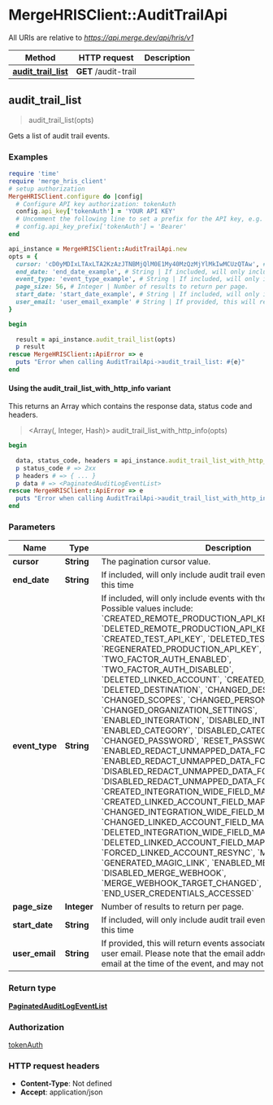 # MergeHRISClient::AuditTrailApi

All URIs are relative to *https://api.merge.dev/api/hris/v1*

| Method | HTTP request | Description |
| ------ | ------------ | ----------- |
| [**audit_trail_list**](AuditTrailApi.md#audit_trail_list) | **GET** /audit-trail |  |


## audit_trail_list

> <PaginatedAuditLogEventList> audit_trail_list(opts)



Gets a list of audit trail events.

### Examples

```ruby
require 'time'
require 'merge_hris_client'
# setup authorization
MergeHRISClient.configure do |config|
  # Configure API key authorization: tokenAuth
  config.api_key['tokenAuth'] = 'YOUR API KEY'
  # Uncomment the following line to set a prefix for the API key, e.g. 'Bearer' (defaults to nil)
  # config.api_key_prefix['tokenAuth'] = 'Bearer'
end

api_instance = MergeHRISClient::AuditTrailApi.new
opts = {
  cursor: 'cD0yMDIxLTAxLTA2KzAzJTNBMjQlM0E1My40MzQzMjYlMkIwMCUzQTAw', # String | The pagination cursor value.
  end_date: 'end_date_example', # String | If included, will only include audit trail events that occurred before this time
  event_type: 'event_type_example', # String | If included, will only include events with the given event type. Possible values include: `CREATED_REMOTE_PRODUCTION_API_KEY`, `DELETED_REMOTE_PRODUCTION_API_KEY`, `CREATED_TEST_API_KEY`, `DELETED_TEST_API_KEY`, `REGENERATED_PRODUCTION_API_KEY`, `INVITED_USER`, `TWO_FACTOR_AUTH_ENABLED`, `TWO_FACTOR_AUTH_DISABLED`, `DELETED_LINKED_ACCOUNT`, `CREATED_DESTINATION`, `DELETED_DESTINATION`, `CHANGED_DESTINATION`, `CHANGED_SCOPES`, `CHANGED_PERSONAL_INFORMATION`, `CHANGED_ORGANIZATION_SETTINGS`, `ENABLED_INTEGRATION`, `DISABLED_INTEGRATION`, `ENABLED_CATEGORY`, `DISABLED_CATEGORY`, `CHANGED_PASSWORD`, `RESET_PASSWORD`, `ENABLED_REDACT_UNMAPPED_DATA_FOR_ORGANIZATION`, `ENABLED_REDACT_UNMAPPED_DATA_FOR_LINKED_ACCOUNT`, `DISABLED_REDACT_UNMAPPED_DATA_FOR_ORGANIZATION`, `DISABLED_REDACT_UNMAPPED_DATA_FOR_LINKED_ACCOUNT`, `CREATED_INTEGRATION_WIDE_FIELD_MAPPING`, `CREATED_LINKED_ACCOUNT_FIELD_MAPPING`, `CHANGED_INTEGRATION_WIDE_FIELD_MAPPING`, `CHANGED_LINKED_ACCOUNT_FIELD_MAPPING`, `DELETED_INTEGRATION_WIDE_FIELD_MAPPING`, `DELETED_LINKED_ACCOUNT_FIELD_MAPPING`, `FORCED_LINKED_ACCOUNT_RESYNC`, `MUTED_ISSUE`, `GENERATED_MAGIC_LINK`, `ENABLED_MERGE_WEBHOOK`, `DISABLED_MERGE_WEBHOOK`, `MERGE_WEBHOOK_TARGET_CHANGED`, `END_USER_CREDENTIALS_ACCESSED`
  page_size: 56, # Integer | Number of results to return per page.
  start_date: 'start_date_example', # String | If included, will only include audit trail events that occurred after this time
  user_email: 'user_email_example' # String | If provided, this will return events associated with the specified user email. Please note that the email address reflects the user's email at the time of the event, and may not be their current email.
}

begin
  
  result = api_instance.audit_trail_list(opts)
  p result
rescue MergeHRISClient::ApiError => e
  puts "Error when calling AuditTrailApi->audit_trail_list: #{e}"
end
```

#### Using the audit_trail_list_with_http_info variant

This returns an Array which contains the response data, status code and headers.

> <Array(<PaginatedAuditLogEventList>, Integer, Hash)> audit_trail_list_with_http_info(opts)

```ruby
begin
  
  data, status_code, headers = api_instance.audit_trail_list_with_http_info(opts)
  p status_code # => 2xx
  p headers # => { ... }
  p data # => <PaginatedAuditLogEventList>
rescue MergeHRISClient::ApiError => e
  puts "Error when calling AuditTrailApi->audit_trail_list_with_http_info: #{e}"
end
```

### Parameters

| Name | Type | Description | Notes |
| ---- | ---- | ----------- | ----- |
| **cursor** | **String** | The pagination cursor value. | [optional] |
| **end_date** | **String** | If included, will only include audit trail events that occurred before this time | [optional] |
| **event_type** | **String** | If included, will only include events with the given event type. Possible values include: &#x60;CREATED_REMOTE_PRODUCTION_API_KEY&#x60;, &#x60;DELETED_REMOTE_PRODUCTION_API_KEY&#x60;, &#x60;CREATED_TEST_API_KEY&#x60;, &#x60;DELETED_TEST_API_KEY&#x60;, &#x60;REGENERATED_PRODUCTION_API_KEY&#x60;, &#x60;INVITED_USER&#x60;, &#x60;TWO_FACTOR_AUTH_ENABLED&#x60;, &#x60;TWO_FACTOR_AUTH_DISABLED&#x60;, &#x60;DELETED_LINKED_ACCOUNT&#x60;, &#x60;CREATED_DESTINATION&#x60;, &#x60;DELETED_DESTINATION&#x60;, &#x60;CHANGED_DESTINATION&#x60;, &#x60;CHANGED_SCOPES&#x60;, &#x60;CHANGED_PERSONAL_INFORMATION&#x60;, &#x60;CHANGED_ORGANIZATION_SETTINGS&#x60;, &#x60;ENABLED_INTEGRATION&#x60;, &#x60;DISABLED_INTEGRATION&#x60;, &#x60;ENABLED_CATEGORY&#x60;, &#x60;DISABLED_CATEGORY&#x60;, &#x60;CHANGED_PASSWORD&#x60;, &#x60;RESET_PASSWORD&#x60;, &#x60;ENABLED_REDACT_UNMAPPED_DATA_FOR_ORGANIZATION&#x60;, &#x60;ENABLED_REDACT_UNMAPPED_DATA_FOR_LINKED_ACCOUNT&#x60;, &#x60;DISABLED_REDACT_UNMAPPED_DATA_FOR_ORGANIZATION&#x60;, &#x60;DISABLED_REDACT_UNMAPPED_DATA_FOR_LINKED_ACCOUNT&#x60;, &#x60;CREATED_INTEGRATION_WIDE_FIELD_MAPPING&#x60;, &#x60;CREATED_LINKED_ACCOUNT_FIELD_MAPPING&#x60;, &#x60;CHANGED_INTEGRATION_WIDE_FIELD_MAPPING&#x60;, &#x60;CHANGED_LINKED_ACCOUNT_FIELD_MAPPING&#x60;, &#x60;DELETED_INTEGRATION_WIDE_FIELD_MAPPING&#x60;, &#x60;DELETED_LINKED_ACCOUNT_FIELD_MAPPING&#x60;, &#x60;FORCED_LINKED_ACCOUNT_RESYNC&#x60;, &#x60;MUTED_ISSUE&#x60;, &#x60;GENERATED_MAGIC_LINK&#x60;, &#x60;ENABLED_MERGE_WEBHOOK&#x60;, &#x60;DISABLED_MERGE_WEBHOOK&#x60;, &#x60;MERGE_WEBHOOK_TARGET_CHANGED&#x60;, &#x60;END_USER_CREDENTIALS_ACCESSED&#x60; | [optional] |
| **page_size** | **Integer** | Number of results to return per page. | [optional] |
| **start_date** | **String** | If included, will only include audit trail events that occurred after this time | [optional] |
| **user_email** | **String** | If provided, this will return events associated with the specified user email. Please note that the email address reflects the user&#39;s email at the time of the event, and may not be their current email. | [optional] |

### Return type

[**PaginatedAuditLogEventList**](PaginatedAuditLogEventList.md)

### Authorization

[tokenAuth](../README.md#tokenAuth)

### HTTP request headers

- **Content-Type**: Not defined
- **Accept**: application/json


